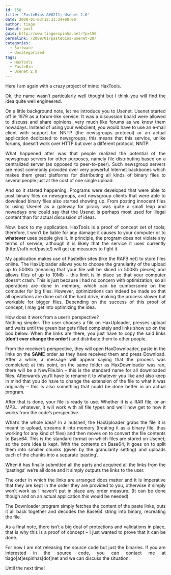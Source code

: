 ```yaml
---
id: 150
title: 'PasteBins &#8211; Usenet 2.0'
date: 2009-01-03T12:33:24+00:00
author: tiago
layout: post
guid: http://www.tiagoespinha.net/?p=150
permalink: /2009/01/pastebins-usenet-20/
categories:
  - Software
  - Uncategorized
tags:
  - HaxTools
  - PasteBin
  - Usenet 2.0
---
```

<p style="text-align: justify;">
  Here I am again with a crazy project of mine: HaxTools.
</p>

<p style="text-align: justify;">
  Ok, the name wasn&#8217;t particularly well thought but I think you will find the idea quite well engineered.
</p>

<p style="text-align: justify;">
  On a little background note, let me introduce you to Usenet. Usenet started off in 1979 as a forum-like service. It was a discussion board were allowed to discuss and share opinions, very much like forums as we know them nowadays. Instead of using your webclient, you would have to use an e-mail client with support for NNTP (the newsgroups protocol) or an actual application dedicated to newsgroups, this means that this service, unlike forums, doesn&#8217;t work over HTTP but over a different protocol, NNTP.
</p>

<p style="text-align: justify;">
  What happened after was that people realized the potential of the newsgroup servers for other purposes, namely file distributing based on a centralized server (as opposed to peer-to-peer). Such newsgroup servers are most commonly provided over very powerful Internet backbones which makes them great platforms for distributing all kinds of binary files to several people just at the cost of one single upload.
</p>

<p style="text-align: justify;">
  And so it started happening. Programs were developed that were able to post binary files on newsgroups, and newsgroup clients that were able to download binary files also started showing up. From posting innocent files to using Usenet as a gateway for piracy was quite a small leap and nowadays one could say that the Usenet is perhaps most used for illegal content than for actual discussion of ideas.
</p>

<p style="text-align: justify;">
  Now, back to my application. HaxTools is a proof of concept set of tools; therefore, I won&#8217;t be liable for any damage it causes to your computer or to <strong>whatever</strong> uses people give it. In principle, the program does not violate any terms of service, although it is likely that the service it uses currently (http://rafb.net/paste/) will get up measures to fight it.
</p>

<p style="text-align: justify;">
  My application makes use of PasteBin sites (like the RAFB.net) to store files online. The HaxUploader allows you to choose the granularity of the upload up to 500Kb (meaning that your file will be sliced in 500Kb pieces) and allows files of up to 10Mb &#8211; this limit is in place so that your computer doesn&#8217;t crash. This is just because I had no concern with optimization, so all operations are done in memory, which can be cumbersome on the computer for big files. However, optimizations can indeed be made so that all operations are done out of the hard drive, making the process slower but workable for bigger files. Depending on the success of this proof of concept, I may get into optimizing the idea.
</p>

<p style="text-align: justify;">
  How does it work from a user&#8217;s perspective?<br /> Nothing simpler. The user chooses a file on HaxUploader, presses upload and waits until the green bar gets filled completely and links show up on the box below. When the links are there, you just have to copy the said links (<strong>don&#8217;t ever change the order!</strong>) and distribute them to other people.
</p>

<p style="text-align: justify;">
  From the receiver&#8217;s perspective, they will open HaxDownloader, paste in the links on the <strong>SAME</strong> order as they have received them and press Download. After a while, a message will appear saying that the process was completed; at this point, on the same folder as HaxDownloader was ran, there will be a NewFile.bin &#8211; this is the standard name for all downloaded files. Afterwards you&#8217;ll have to rename it to whatever you like and also keep in mind that you do have to change the extension of the file to what it was originally &#8211; this is also something that could be done better in an actual program.
</p>

<p style="text-align: justify;">
  After that is done, your file is ready to use. Whether it is a RAR file, or an MP3&#8230; whatever, it will work with all file types and we&#8217;ll now get to how it works from the code&#8217;s perspective.
</p>

<p style="text-align: justify;">
  What&#8217;s the whole idea? In a nutshell, the HaxUploader grabs the file it is meant to upload, streams it into memory (treating it as a binary file, thus working for any kind of files) and then moves on to convert the file contents to Base64. This is the standard format on which files are stored on Usenet; so the core idea is kept. With the contents on Base64, it goes on to split them into smaller chunks (given by the granularity setting) and uploads each of the chunks into a separate &#8216;pasting&#8217;.
</p>

<p style="text-align: justify;">
  When it has finally submitted all the parts and acquired all the links from the &#8216;pastings&#8217; we&#8217;re all done and it simply outputs the links to the user.
</p>

<p style="text-align: justify;">
  The order in which the links are arranged does matter and it is imperative that they are kept in the order they are provided to you, otherwise it simply won&#8217;t work as I haven&#8217;t put in place any order measure. (It can be done though and on an actual application this would be needed).
</p>

<p style="text-align: justify;">
  The Downloader program simply fetches the content of the paste links, puts it all back together and decodes the Base64 string into binary, recreating the file.
</p>

<p style="text-align: justify;">
  As a final note, there isn&#8217;t a big deal of protections and validations in place, that is why this is a proof of concept &#8211; I just wanted to prove that it can be done.
</p>

<p style="text-align: justify;">
  For now I am not releasing the source code but just the binaries. If you are interested in the source code, you can contact me at tiago[at]espinhas[dot]net and we can discuss the situation.
</p>

<p style="text-align: justify;">
  Until the next time!
</p>